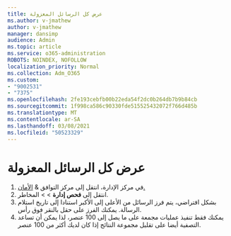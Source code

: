 ```yaml
---
title: عرض كل الرسائل المعزولة
ms.author: v-jmathew
author: v-jmathew
manager: dansimp
audience: Admin
ms.topic: article
ms.service: o365-administration
ROBOTS: NOINDEX, NOFOLLOW
localization_priority: Normal
ms.collection: Adm_O365
ms.custom:
- "9002531"
- "7375"
ms.openlocfilehash: 2fe193cebfb00b22eda54f2dc0b264db7b9b84cb
ms.sourcegitcommit: 1f998ca586c90330fde515525432072f766d485b
ms.translationtype: MT
ms.contentlocale: ar-SA
ms.lasthandoff: 03/08/2021
ms.locfileid: "50523329"
---
```

# <a name="view-all-quarantined-messages"></a>عرض كل الرسائل المعزولة

1. في مركز الإدارة، انتقل إلى مركز التوافق & [الأمان.](https://go.microsoft.com/fwlink/p/?linkid=2077143)
2. انتقل إلى **فحص إدارة**  >    >  المخاطر.
3. بشكل افتراضي، يتم فرز الرسائل من الأعلى إلى الأكبر استنادا إلى تاريخ استلام الرسالة. يمكنك الفرز على حقل بالنقر فوق رأس.
4. يمكنك فقط تنفيذ عمليات مجمعة على ما يصل إلى 100 عنصر، لذا يمكن أن تساعد التصفية أيضا على تقليل مجموعة النتائج إذا كان لديك أكثر من 100 عنصر.
